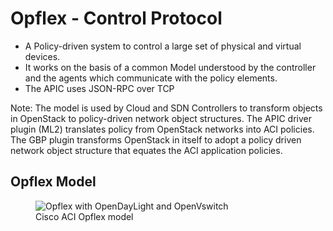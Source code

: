 <!-- .slide: data-state="section-break" id="opflex" data-timing="10" -->
# Opflex - Control Protocol

* A Policy-driven system to control a large set of physical and virtual devices.
* It works on the basis of a common Model understood by the controller and the agents which communicate with the policy elements.
* The APIC uses JSON-RPC over TCP

Note:
 The model is used by Cloud and SDN Controllers to transform objects in OpenStack to policy-driven network object structures. The APIC driver plugin (ML2) translates policy from OpenStack networks into ACI policies. The GBP plugin transforms OpenStack in itself to adopt a policy driven network object structure that equates the ACI application policies.


<!-- .slide: data-state="normal" id="opflex-model" data-menu-title="Opflex Model" class="opflex" data-timing="40" -->
## Opflex Model

<figure>
    <img alt="Opflex with OpenDayLight and OpenVswitch"
        data_src="images/opflex-model.jpg" />
     <figcaption>
        Cisco ACI Opflex model
     </figcaption>
</figure>
